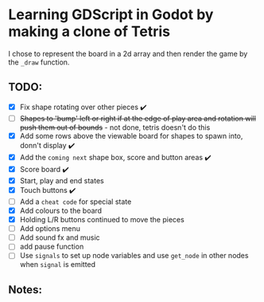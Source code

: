 # Learning GDScript in Godot by making a clone of Tetris

I chose to represent the board in a 2d array and then render the game by the `_draw` function.

## TODO:
- [x] Fix shape rotating over other pieces :heavy_check_mark:
- [ ] ~~Shapes to 'bump' left or right if at the edge of play area and rotation will push them out of bounds~~ - not done, tetris doesn't do this
- [x] Add some rows above the viewable board for  shapes to spawn into, donn't display :heavy_check_mark:
- [x] Add the `coming next` shape box, score and button areas :heavy_check_mark:
- [x] Score board :heavy_check_mark:
- [x] Start, play and end states
- [x] Touch buttons :heavy_check_mark:
- [ ] Add a `cheat code` for special state
- [x] Add colours to the board
- [x] Holding L/R buttons continued to move the pieces
- [ ] Add options menu
- [ ] Add sound fx and music
- [ ] add pause function
- [ ] Use `signals` to set up node variables and use `get_node` in other nodes when `signal` is emitted

## Notes:


